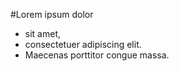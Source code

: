 #Lorem ipsum dolor 
* sit amet, 
* consectetuer adipiscing elit.
* Maecenas porttitor congue massa.
